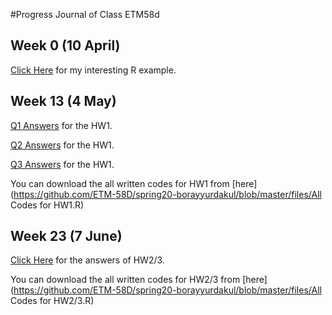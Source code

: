 #Progress Journal of Class ETM58d

## Week 0 (10 April)

[Click Here](files/interesting_example.html) for my interesting R example.

## Week 13 (4 May)

[Q1 Answers](files/hw1q1.html) for the HW1.

[Q2 Answers](files/hw1q2.html) for the HW1.

[Q3 Answers](files/hw1q3.html) for the HW1.

You can download the all written codes for HW1 from [here](https://github.com/ETM-58D/spring20-borayyurdakul/blob/master/files/All Codes for HW1.R)

## Week 23 (7 June)

[Click Here](files/hw2-3.html) for the answers of HW2/3.

You can download the all written codes for HW2/3 from [here](https://github.com/ETM-58D/spring20-borayyurdakul/blob/master/files/All Codes for HW2/3.R)